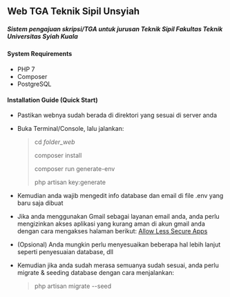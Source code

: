 ## Web TGA Teknik Sipil Unsyiah
##### Sistem pengajuan skripsi/TGA untuk jurusan Teknik Sipil Fakultas Teknik Universitas Syiah Kuala

#### System Requirements
- PHP 7
- Composer
- PostgreSQL

#### Installation Guide (Quick Start)
- Pastikan webnya sudah berada di direktori yang sesuai di server anda
- Buka Terminal/Console, lalu jalankan:

  > cd *folder_web*
  >
  > composer install
  >
  > composer run generate-env
  >
  > php artisan key:generate
- Kemudian anda wajib mengedit info database dan email di file .env yang baru saja dibuat
- Jika anda menggunakan Gmail sebagai layanan email anda, anda perlu mengizinkan akses aplikasi yang kurang aman di akun gmail anda dengan cara mengakses halaman berikut: [Allow Less Secure Apps](https://myaccount.google.com/lesssecureapps)
- (Opsional) Anda mungkin perlu menyesuaikan beberapa hal lebih lanjut seperti penyesuaian database, dll
- Kemudian jika anda sudah merasa semuanya sudah sesuai, anda perlu migrate & seeding database dengan cara menjalankan:

  > php artisan migrate --seed